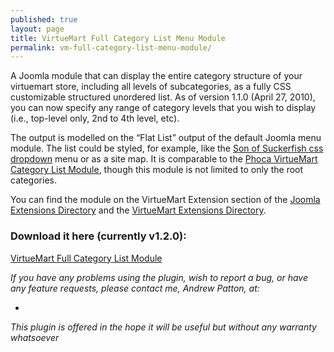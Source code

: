 ```yaml
---
published: true
layout: page
title: VirtueMart Full Category List Menu Module
permalink: vm-full-category-list-menu-module/
---
```


<p class="top">A Joomla module that can display the entire category structure of your virtuemart store, including all levels of subcategories, as a fully CSS customizable structured unordered list. As of version 1.1.0 (April 27, 2010), you can now specify any range of category levels that you wish to display (i.e., top-level only, 2nd to 4th level, etc).</p>
<p>The output is modelled on the “Flat List” output of the default Joomla menu module. The list could be styled, for example, like the <a href="http://htmldog.com/articles/suckerfish/dropdowns/">Son of Suckerfish css dropdown</a> menu or as a site map. It is comparable to the <a href="http://www.phoca.cz/virtuemart-categorylist">Phoca VirtueMart Category List Module</a>, though this module is not limited to only the root categories.</p>
<p class="bottom">You can find the module on the VirtueMart Extension section of the <a href="http://extensions.joomla.org/extensions/extension-specific/virtuemart-extensions/virtuemart-categories/9902" title="VirtueMart Full Category List Menu Module on the JED">Joomla Extensions Directory</a> and the <a href="http://extensions.virtuemart.net/index.php?option=com_sobi2&amp;sobi2Task=sobi2Details&amp;catid=6&amp;sobi2Id=208&amp;Itemid=2" title="VirtueMart Full Category List Menu Module on the VMED">VirtueMart Extensions Directory</a>.</p>
<h3>Download it here (currently v1.2.0):</h3>
<p class="center"><a href="{{ site.base_url }}/extensions/mod_vm_prod_cat_full_v1_2_0_UNZIPFIRST.zip" class="download">VirtueMart Full Category List Module</a></p>
<address class="vcard">
	<p class="top">If you have any problems using the plugin, wish to report a bug, or have any feature requests, please contact me, <span class="fn">Andrew Patton</span>, at:</p>
	<ul class="contact"><li><a class="get-in-touch-link"></a></li></ul>
	<p class="legal bottom">This plugin is offered in the hope it will be useful but without any warranty whatsoever</p>
</address>
